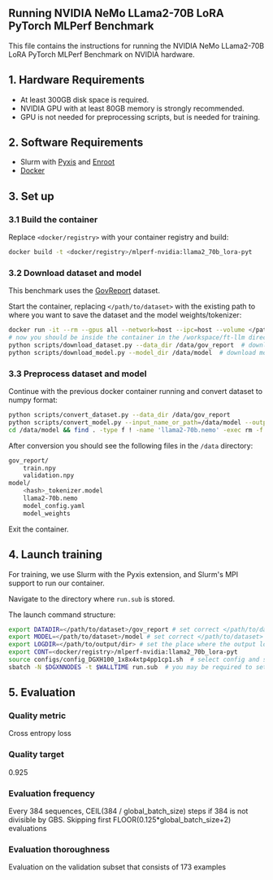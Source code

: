 ## Running NVIDIA NeMo LLama2-70B LoRA PyTorch MLPerf Benchmark

This file contains the instructions for running the NVIDIA NeMo LLama2-70B LoRA PyTorch MLPerf Benchmark on NVIDIA hardware.

## 1. Hardware Requirements

- At least 300GB disk space is required.
- NVIDIA GPU with at least 80GB memory is strongly recommended.
- GPU is not needed for preprocessing scripts, but is needed for training.

## 2. Software Requirements

- Slurm with [Pyxis](https://github.com/NVIDIA/pyxis) and [Enroot](https://github.com/NVIDIA/enroot)
- [Docker](https://www.docker.com/)

## 3. Set up

### 3.1 Build the container

Replace `<docker/registry>` with your container registry and build:

```bash
docker build -t <docker/registry>/mlperf-nvidia:llama2_70b_lora-pyt
```

### 3.2 Download dataset and model

This benchmark uses the [GovReport](https://gov-report-data.github.io/) dataset.

Start the container, replacing `</path/to/dataset>` with the existing path to where you want to save the dataset and the model weights/tokenizer:

```bash
docker run -it --rm --gpus all --network=host --ipc=host --volume </path/to/dataset>:/data <docker/registry>/mlperf-nvidia:llama2_70b_lora-pyt
# now you should be inside the container in the /workspace/ft-llm directory
python scripts/download_dataset.py --data_dir /data/gov_report  # download dataset
python scripts/download_model.py --model_dir /data/model  # download model checkpoint used for initialization; could take up to 30 minutes
```

### 3.3 Preprocess dataset and model

Continue with the previous docker container running and convert dataset to numpy format:

```bash
python scripts/convert_dataset.py --data_dir /data/gov_report
python scripts/convert_model.py --input_name_or_path=/data/model --output_path=/data/model/llama2-70b.nemo
cd /data/model && find . -type f ! -name 'llama2-70b.nemo' -exec rm -f {} + && tar -xvf llama2-70b.nemo
```

After conversion you should see the following files in the `/data` directory:

```bash
gov_report/
    train.npy
    validation.npy
model/
    <hash>_tokenizer.model
    llama2-70b.nemo
    model_config.yaml
    model_weights
```

Exit the container.

## 4. Launch training

For training, we use Slurm with the Pyxis extension, and Slurm's MPI support to run our container.

Navigate to the directory where `run.sub` is stored.

The launch command structure:

```bash
export DATADIR=</path/to/dataset>/gov_report # set correct </path/to/dataset>
export MODEL=</path/to/dataset>/model # set correct </path/to/dataset>
export LOGDIR=</path/to/output/dir> # set the place where the output logs will be saved
export CONT=<docker/registry>/mlperf-nvidia:llama2_70b_lora-pyt
source configs/config_DGXH100_1x8x4xtp4pp1cp1.sh  # select config and source it
sbatch -N $DGXNNODES -t $WALLTIME run.sub  # you may be required to set --account and --partition here
```

## 5. Evaluation

### Quality metric
Cross entropy loss

### Quality target
0.925

### Evaluation frequency
Every 384 sequences, CEIL(384 / global_batch_size) steps if 384 is not divisible by GBS. Skipping first FLOOR(0.125*global_batch_size+2) evaluations

### Evaluation thoroughness
Evaluation on the validation subset that consists of 173 examples